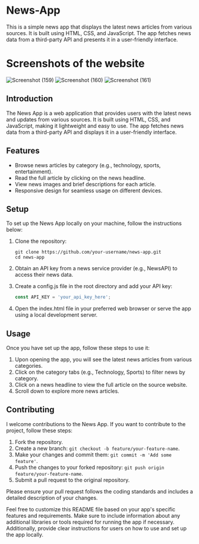 
# News-App
This is a simple news app that displays the latest news articles from various sources. It is built using HTML, CSS, and JavaScript. The app fetches news data from a third-party API and presents it in a user-friendly interface.

# Screenshots of the website
![Screenshot (159)](https://github.com/SukanyaGhosh6/News-App/assets/78369568/825a4ed9-1b2b-4a43-94e2-1dca68b411dc)
![Screenshot (160)](https://github.com/SukanyaGhosh6/News-App/assets/78369568/72920403-0424-46f2-9773-a06109cb4392)
![Screenshot (161)](https://github.com/SukanyaGhosh6/News-App/assets/78369568/a4d42837-67f4-46a2-9fb9-99c0ef3502c5)

## Introduction
The News App is a web application that provides users with the latest news and updates from various sources. It is built using HTML, CSS, and JavaScript, making it lightweight and easy to use. The app fetches news data from a third-party API and displays it in a user-friendly interface.

## Features
- Browse news articles by category (e.g., technology, sports, entertainment).
- Read the full article by clicking on the news headline.
- View news images and brief descriptions for each article.
- Responsive design for seamless usage on different devices.



## Setup
To set up the News App locally on your machine, follow the instructions below:

1. Clone the repository:
   ```
   git clone https://github.com/your-username/news-app.git
   cd news-app
   ```

2. Obtain an API key from a news service provider (e.g., NewsAPI) to access their news data.

3. Create a config.js file in the root directory and add your API key:
   ```js
   const API_KEY = 'your_api_key_here';
   ```

4. Open the index.html file in your preferred web browser or serve the app using a local development server.

## Usage
Once you have set up the app, follow these steps to use it:

1. Upon opening the app, you will see the latest news articles from various categories.
2. Click on the category tabs (e.g., Technology, Sports) to filter news by category.
3. Click on a news headline to view the full article on the source website.
4. Scroll down to explore more news articles.

## Contributing
I welcome contributions to the News App. If you want to contribute to the project, follow these steps:

1. Fork the repository.
2. Create a new branch: `git checkout -b feature/your-feature-name`.
3. Make your changes and commit them: `git commit -m 'Add some feature'`.
4. Push the changes to your forked repository: `git push origin feature/your-feature-name`.
5. Submit a pull request to the original repository.

Please ensure your pull request follows the coding standards and includes a detailed description of your changes.



Feel free to customize this README file based on your app's specific features and requirements. Make sure to include information about any additional libraries or tools required for running the app if necessary. Additionally, provide clear instructions for users on how to use and set up the app locally.
